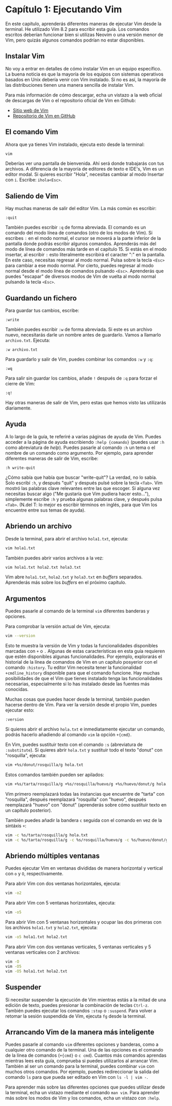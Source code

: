 # Capítulo 1: Ejecutando Vim

En este capítulo, aprenderás diferentes maneras de ejecutar Vim desde la terminal. He utilizado Vim 8.2 para escribir esta guía. Los comandos escritos deberían funcionar bien si utilizas Neovim o una versión menor de Vim, pero quizás algunos comandos podrían no estar disponibles.

## Instalar Vim

No voy a entrar en detalles de cómo instalar Vim en un equipo específico. La buena noticia es que la mayoría de los equipos con sistemas operativos basados en Unix debería venir con Vim instalado. Si no es así, la mayoría de las distribuciones tienen una manera sencilla de instalar Vim.

Para más información de cómo descargar, echa un vistazo a la web oficial de descargas de Vim o el repositorio oficial de Vim en Github:

* [Sitio web de Vim](https://www.vim.org/download.php)
* [Repositorio de Vim en GitHub](https://github.com/vim/vim)

## El comando Vim

Ahora que ya tienes Vim instalado, ejecuta esto desde la terminal:

```bash
vim
```

Deberías ver una pantalla de bienvenida. Ahí será donde trabajarás con tus archivos. A diferencia de la mayoría de editores de texto e IDE's, Vim es un editor modal. Si quieres escribir "Hola", necesitas cambiar al modo Insertar con `i`. Escribe: `ihola<Esc>`.

## Saliendo de Vim

Hay muchas maneras de salir del editor Vim. La más común es escribir:

```text
:quit
```

También puedes escribir `:q` de forma abreviada. El comando es un comando del modo línea de comandos \(otro de los modos de Vim\). Si escribes `:` en el modo normal, el cursor se moverá a la parte inferior de la pantalla donde podrás escribir algunos comandos. Aprenderás más del modo de línea de comandos más tarde en el capítulo 15. Si estás en el modo insertar, al escribir `:` esto literalmente escribirá el caracter ":" en la pantalla. En este caso, necesitas regresar al modo normal. Pulsa sobre la tecla `<Esc>` para cambiar a ese modo normal. Por cierto, puedes regresar al modo normal desde el modo línea de comandos pulsando `<Esc>`. Aprenderás que puedes "escapar" de diversos modos de Vim de vuelta al modo normal pulsando la tecla `<Esc>`.

## Guardando un fichero

Para guardar tus cambios, escribe:

```text
:write
```

También puedes escribir `:w` de forma abreviada. Si este es un archivo nuevo, necesitarás darle un nombre antes de guardarlo. Vamos a llamarlo `archivo.txt`. Ejecuta:

```text
:w archivo.txt
```

Para guardarlo y salir de Vim, puedes combinar los comandos `:w` y `:q`:

```text
:wq
```

Para salir sin guardar los cambios, añade `!` después de `:q` para forzar el cierre de Vim:

```text
:q!
```

Hay otras maneras de salir de Vim, pero estas que hemos visto las utilizarás diariamente.

## Ayuda

A lo largo de la guía, te referiré a varias páginas de ayuda de Vim. Puedes acceder a la página de ayuda escribiendo `:help {comando}` \(puedes usar `:h` como abreviatura de _help_\). Puedes pasarle al comando `:h` un tema o el nombre de un comando como argumento. Por ejemplo, para aprender diferentes maneras de salir de Vim, escribe:

```text
:h write-quit
```

¿Cómo sabía que había que buscar "write-quit"? La verdad, no lo sabía. Solo escribí `:h`, y después "quit" y después pulsé sobre la tecla `<Tab>`. Vim mostró las palabras clave relevantes entre las que escoger. Si alguna vez necesitas buscar algo \("Me gustaría que Vim pudiera hacer esto..."\), simplemente escribe `:h` y prueba algunas palabras clave, y después pulsa `<Tab>`. \(N.del T: lo mejor es escribir términos en inglés, para que Vim los encuentre entre sus temas de ayuda\).

## Abriendo un archivo

Desde la terminal, para abrir el archivo `hola1.txt`, ejecuta:

```bash
vim hola1.txt
```

También puedes abrir varios archivos a la vez:

```bash
vim hola1.txt hola2.txt hola3.txt
```

Vim abre `hola1.txt`, `hola2.txt` y `hola3.txt` en _buffers_ separados. Aprenderás más sobre los _buffers_ en el próximo capítulo.

## Argumentos

Puedes pasarle al comando de la terminal `vim` diferentes banderas y opciones.

Para comprobar la versión actual de Vim, ejecuta:

```bash
vim --version
```

Esto te muestra la versión de Vim y todas la funcionalidades disponibles marcadas con `+` o `.` Algunas de estas características en esta guía requieren que estén disponibles algunas funcionalidades. Por ejemplo, explorarás el historial de la línea de comandos de Vim en un capítulo posyerior con el comando `:history`. Tu editor Vim necesita tener la funcionalidad `+cmdline_history` disponible para que el comando funcione. Hay muchas posibilidades de que el Vim que tienes instalado tenga las funcionalidades necesarias, especialmente si lo has instalado desde las fuentes más conocidas.

Muchas cosas que puedes hacer desde la terminal, también pueden hacerse dentro de Vim. Para ver la versión desde el propio Vim, puedes ejecutar esto:

```text
:version
```

Si quieres abrir el archivo `hola.txt` e inmediatamente ejecutar un comando, podrás hacerlo añadiendo al comando `vim` la opción `+{cmd}`.

En Vim, puedes sustituir texto con el comando `:s` \(abreviatura de `:substitute`\). Si quieres abrir `hola.txt` y sustituir todo el texto "donut" con "rosquilla", ejecuta:

```bash
vim +%s/donut/rosquilla/g hola.txt
```

Estos comandos también pueden ser apilados:

```bash
vim +%s/tarta/rosquilla/g +%s/rosquilla/huevo/g +%s/huevo/donut/g hola.txt
```

Vim primero reemplazará todas las instancias que encuentre de "tarta" con "rosquilla", después reemplazará "rosquilla" con "huevo", después reemplazará "huevo" con "donut" \(aprenderás sobre cómo sustituir texto en un capítulo posterior\).

También puedes añadir la bandera `c` seguida con el comando en vez de la sintáxis `+`:

```bash
vim -c %s/tarta/rosquilla/g hola.txt
vim -c %s/tarta/rosquilla/g -c %s/rosquilla/huevo/g -c %s/huevo/donut/g hola.txt
```

## Abriendo múltiples ventanas

Puedes ejecutar Vim en ventanas divididas de manera horizontal y vertical con `o` y `O`, respectivamente.

Para abrir Vim con dos ventanas horizontales, ejecuta:

```bash
vim -o2
```

Para abrir Vim con 5 ventanas horizontales, ejecuta:

```bash
vim -o5
```

Para abrir Vim con 5 ventanas horizontales y ocupar las dos primeras con los archivos `hola1.txt` y `hola2.txt`, ejecuta:

```bash
vim -o5 hola1.txt hola2.txt
```

Para abrir Vim con dos ventanas verticales, 5 ventanas verticales y 5 ventanas verticales con 2 archivos:

```bash
vim -O
vim -O5
vim -O5 hola1.txt hola2.txt
```

## Suspender

Si necesitar suspender la ejecución de Vim mientras estás a la mitad de una edición de texto, puedes presionar la combinación de teclas `Ctrl-z`. También puedes ejecutar los comandos `:stop` o `:suspend`. Para volver a retomar la sesión suspendida de Vim, ejecuta `fg` desde la terminal.

## Arrancando Vim de la manera más inteligente

Puedes pasarle al comando `vim` diferentes opciones y banderas, como a cualquier otro comando de la terminal. Una de las opciones es el comando de la línea de comandos \(`+{cmd}` o `c cmd`\). Cuantos más comandos aprendas mientras lees esta guía, comprueba si puedes utilizarlos al arrancar Vim. También al ser un comando para la terminal, puedes combinar `vim` con muchos otros comandos. Por ejemplo, puedes redireccionar la salida del comando `ls` para que pueda ser editado en Vim con `ls -l | vim -`.

Para aprender más sobre las diferentes opciones que puedes utilizar desde la terminal, echa un vistazo mediante el comando `man vim`. Para aprender más sobre los modos de Vim y los comandos, echa un vistazo con `:help`.

